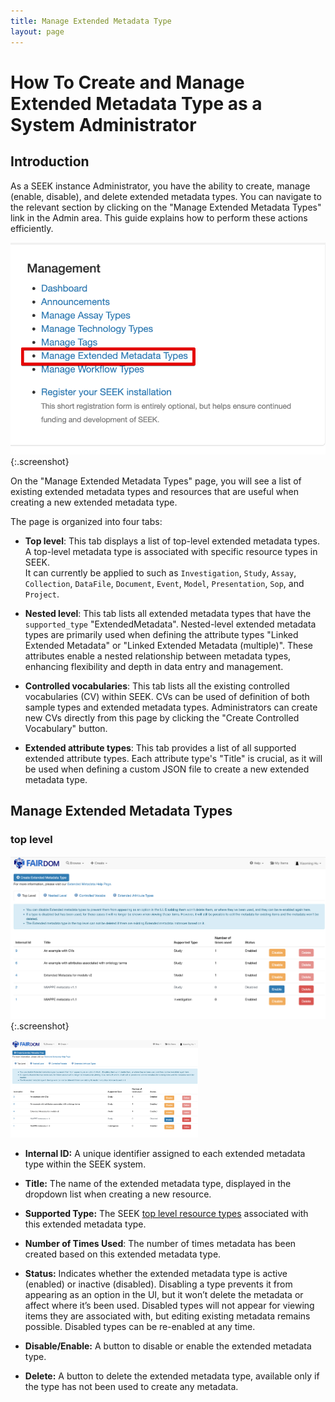 ```yaml
---
title: Manage Extended Metadata Type
layout: page
---
```


# How To Create and Manage Extended Metadata Type as a System Administrator

## Introduction

As a SEEK instance Administrator, you have the ability to create, manage (enable, disable), and delete extended metadata types. You can navigate to the relevant section by clicking on the "Manage Extended Metadata Types" link in the Admin area. This guide explains how to perform these actions efficiently.

![](/images/user-guide/extended-metadata/emt-management.png)
{:.screenshot}

On the "Manage Extended Metadata Types" page, you will see a list of existing extended metadata types and resources that are useful when creating a new extended metadata type.

The page is organized into four tabs:

- **Top level**: This tab displays a list of top-level extended metadata types. A top-level metadata type is associated with specific resource types in SEEK. <br> It can currently be applied to such as  `Investigation`, `Study`, `Assay`, `Collection`, `DataFile`, `Document`, `Event`, `Model`, `Presentation`, `Sop`, and `Project`.



- **Nested level**: This tab lists all extended metadata types that have the `supported_type` "ExtendedMetadata". Nested-level extended metadata types are primarily used when defining the attribute types "Linked Extended Metadata" or "Linked Extended Metadata (multiple)". These attributes enable a nested relationship between metadata types, enhancing flexibility and depth in data entry and management.


- **Controlled vocabularies**: This tab lists all the existing controlled vocabularies (CV) within SEEK. CVs can be used of definition of both sample types and extended metadata types. Administrators can create new CVs directly from this page by clicking the "Create Controlled Vocabulary" button.


- **Extended attribute types**: This tab provides a list of all supported extended attribute types. Each attribute type's "Title" is crucial, as it will be used when defining a custom JSON file to create a new extended metadata type.


## Manage Extended Metadata Types

### top level


![](/images/user-guide/extended-metadata/emt-top-level-tab.png)
{:.screenshot}

<img src="/images/user-guide/extended-metadata/emt-top-level-tab.png" alt="emt-top-level-tab" width="300">


* **Internal ID:** A unique identifier assigned to each extended metadata type within the SEEK system.


* **Title:** The name of the extended metadata type, displayed in the dropdown list when creating a new resource.


* **Supported Type:** The SEEK [top level resource types](#top-level) associated with this extended metadata type. 


* **Number of Times Used**: The number of times metadata has been created based on this extended metadata type.


* **Status:** Indicates whether the extended metadata type is active (enabled) or inactive (disabled). Disabling a type prevents it from appearing as an option in the UI, but it won’t delete the metadata or affect where it’s been used. Disabled types will not appear for viewing items they are associated with, but editing existing metadata remains possible. Disabled types can be re-enabled at any time.


* **Disable/Enable:**  A button to disable or enable the extended metadata type.


* **Delete:**  A button to delete the extended metadata type, available only if the type has not been used to create any metadata.